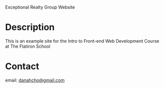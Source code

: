 Exceptional Realty Group Website

# Description

This is an example site for the Intro to Front-end Web Development Course at The Flatiron School

# Contact
email:  danahcho@gmail.com